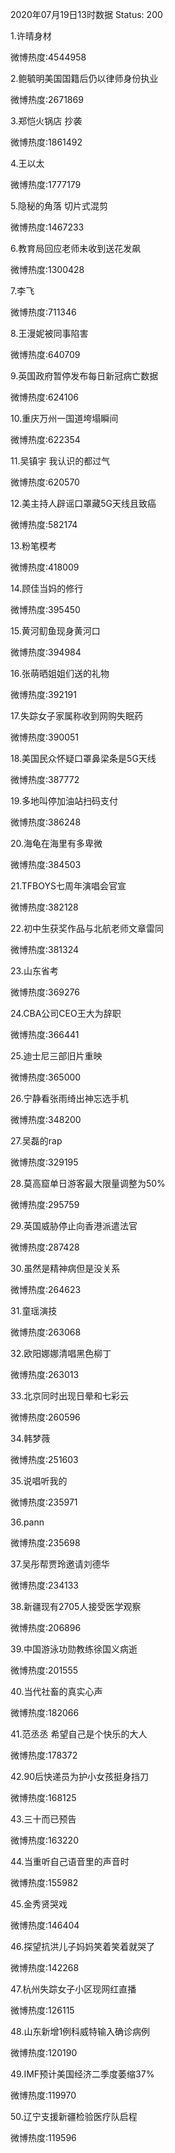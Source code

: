 2020年07月19日13时数据
Status: 200

1.许晴身材

微博热度:4544958

2.鲍毓明美国国籍后仍以律师身份执业

微博热度:2671869

3.郑恺火锅店 抄袭

微博热度:1861492

4.王以太

微博热度:1777179

5.隐秘的角落 切片式混剪

微博热度:1467233

6.教育局回应老师未收到送花发飙

微博热度:1300428

7.李飞

微博热度:711346

8.王漫妮被同事陷害

微博热度:640709

9.英国政府暂停发布每日新冠病亡数据

微博热度:624106

10.重庆万州一国道垮塌瞬间

微博热度:622354

11.吴镇宇 我认识的都过气

微博热度:620570

12.美主持人辟谣口罩藏5G天线且致癌

微博热度:582174

13.粉笔模考

微博热度:418009

14.顾佳当妈的修行

微博热度:395450

15.黄河鱽鱼现身黄河口

微博热度:394984

16.张萌晒姐姐们送的礼物

微博热度:392191

17.失踪女子家属称收到网购失眠药

微博热度:390051

18.美国民众怀疑口罩鼻梁条是5G天线

微博热度:387772

19.多地叫停加油站扫码支付

微博热度:386248

20.海龟在海里有多卑微

微博热度:384503

21.TFBOYS七周年演唱会官宣

微博热度:382128

22.初中生获奖作品与北航老师文章雷同

微博热度:381324

23.山东省考

微博热度:369276

24.CBA公司CEO王大为辞职

微博热度:366441

25.迪士尼三部旧片重映

微博热度:365000

26.宁静看张雨绮出神忘选手机

微博热度:348200

27.吴磊的rap

微博热度:329195

28.莫高窟单日游客最大限量调整为50%

微博热度:295759

29.英国威胁停止向香港派遣法官

微博热度:287428

30.虽然是精神病但是没关系

微博热度:264623

31.童瑶演技

微博热度:263068

32.欧阳娜娜清唱黑色柳丁

微博热度:263013

33.北京同时出现日晕和七彩云

微博热度:260596

34.韩梦薇

微博热度:251603

35.说唱听我的

微博热度:235971

36.pann

微博热度:235698

37.吴彤帮贾玲邀请刘德华

微博热度:234133

38.新疆现有2705人接受医学观察

微博热度:206896

39.中国游泳功勋教练徐国义病逝

微博热度:201555

40.当代社畜的真实心声

微博热度:182066

41.范丞丞 希望自己是个快乐的大人

微博热度:178372

42.90后快递员为护小女孩挺身挡刀

微博热度:168125

43.三十而已预告

微博热度:163220

44.当重听自己语音里的声音时

微博热度:155982

45.金秀贤哭戏

微博热度:146404

46.探望抗洪儿子妈妈笑着笑着就哭了

微博热度:142268

47.杭州失踪女子小区现网红直播

微博热度:126115

48.山东新增1例科威特输入确诊病例

微博热度:120190

49.IMF预计美国经济二季度萎缩37%

微博热度:119970

50.辽宁支援新疆检验医疗队启程

微博热度:119596

